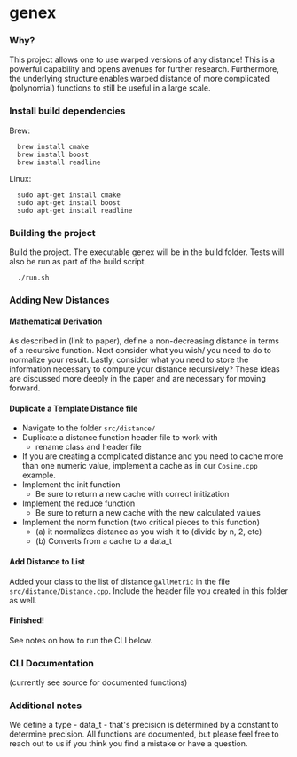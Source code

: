 
# genex

### Why?
This project allows one to use warped versions of any distance! This is a  powerful capability and opens avenues for further research. Furthermore, the underlying structure enables warped distance of more complicated (polynomial) functions to still be useful in a large scale.

### Install build dependencies

Brew:
```
  brew install cmake
  brew install boost
  brew install readline
```

Linux:
```
  sudo apt-get install cmake
  sudo apt-get install boost
  sudo apt-get install readline
```

### Building the project
Build the project. The executable genex will be in the build folder.
Tests will also be run as part of the build script.

```
  ./run.sh
```

### Adding New Distances

#### Mathematical Derivation
As described in (link to paper), define a non-decreasing distance in terms
of a recursive function. Next consider what you wish/ you need to do to
normalize your result. Lastly, consider what you need to store the information
necessary to compute your distance recursively? These ideas are discussed
more deeply in the paper and are necessary for moving forward.

#### Duplicate a Template Distance file
* Navigate to the folder `src/distance/`
* Duplicate a distance function header file to work with
  * rename class and header file
* If you are creating a complicated distance and you need to cache more
than one numeric value, implement a cache as in our `Cosine.cpp` example.
* Implement the init function
  * Be sure to return a new cache with correct initization
* Implement the reduce function
  * Be sure to return a new cache with the new calculated values
* Implement the norm function (two critical pieces to this function)
  * (a) it normalizes distance as you wish it to (divide by n, 2, etc)
  * (b) Converts from a cache to a data_t

#### Add Distance to List
Added your class to the list of distance `gAllMetric` in the file `src/distance/Distance.cpp`. Include the header file you created in
this folder as well.

#### Finished!
See notes on how to run the CLI below.

### CLI Documentation
(currently see source for documented functions)

### Additional notes
We define a type - data_t - that's precision is determined by a constant
to determine precision. All functions are documented, but please feel free to reach out to us if you think you find a mistake or have a question.
